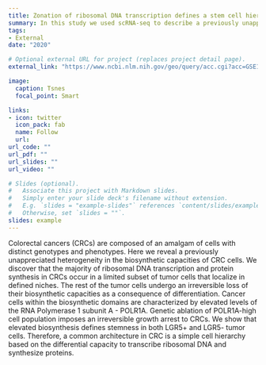 ```yaml
---
title: Zonation of ribosomal DNA transcription defines a stem cell hierarchy in colorectal cancer.
summary: In this study we used scRNA-seq to describe a previously unappreciated heterogeneity in colorectal cancer cells (In press on Cell Stem Cell). 
tags:
- External
date: "2020"

# Optional external URL for project (replaces project detail page).
external_link: "https://www.ncbi.nlm.nih.gov/geo/query/acc.cgi?acc=GSE148345"

image:
  caption: Tsnes
  focal_point: Smart

links:
- icon: twitter
  icon_pack: fab
  name: Follow
  url: 
url_code: ""
url_pdf: ""
url_slides: ""
url_video: ""

# Slides (optional).
#   Associate this project with Markdown slides.
#   Simply enter your slide deck's filename without extension.
#   E.g. `slides = "example-slides"` references `content/slides/example-slides.md`.
#   Otherwise, set `slides = ""`.
slides: example
---
```


Colorectal cancers (CRCs) are composed of an amalgam of cells with distinct genotypes and phenotypes. Here we reveal a previously unappreciated heterogeneity in the biosynthetic capacities of CRC cells. We discover that the majority of ribosomal DNA transcription and protein synthesis in CRCs occur in a limited subset of tumor cells that localize in defined niches. The rest of the tumor cells undergo an irreversible loss of their biosynthetic capacities as a consequence of differentiation. Cancer cells within the biosynthetic domains are characterized by elevated levels of the RNA Polymerase 1 subunit A - POLR1A. Genetic ablation of POLR1A-high cell population imposes an irreversible growth arrest to CRCs. We show that elevated biosynthesis defines stemness in both LGR5+ and LGR5- tumor cells. Therefore, a common architecture in CRC is a simple cell hierarchy based on the differential capacity to transcribe ribosomal DNA and synthesize proteins.
